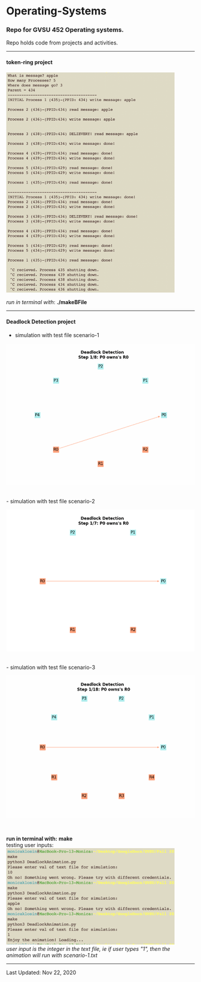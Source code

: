# Operating-Systems

### Repo for GVSU 452 Operating systems.
Repo holds code from projects and activities.

______________________________________________________________________________

#### token-ring project

<img src="./images/token-ring-snapshot.png" width=450>


_run in terminal with_: **./makeBFile**
______________________________________________________________________________
####  Deadlock Detection project

- simulation with test file scenario-1

![](deadlockdetection1.gif)

<br>
- simulation with test file scenario-2

![](deadlockdetection2.gif)

<br>
- simulation with test file scenario-3

![](deadlockdetection3.gif)

<br>


__run in terminal with:__ **make** </br>
testing user inputs: </br>
<img src="./images/deadlock_input.png" width=450> </br>
_user input is the integer in the text file, ie if user types "1", then the animation will run with scenario-1.txt_

______________________________________________________________________________

Last Updated: Nov 22, 2020 </br>
